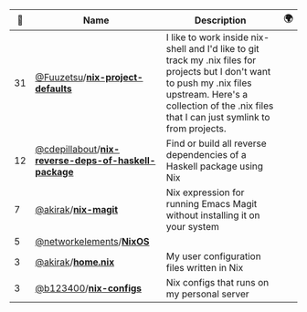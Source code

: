|:star2: | Name | Description | 🌍|
|---|---|---|---|
|31|[@Fuuzetsu](https://github.com/Fuuzetsu)/[**nix-project-defaults**](https://github.com/Fuuzetsu/nix-project-defaults)|I like to work inside nix-shell and I'd like to git track my .nix files for projects but I don't want to push my .nix files upstream. Here's a collection of the .nix files that I can just symlink to from projects.||
|12|[@cdepillabout](https://github.com/cdepillabout)/[**nix-reverse-deps-of-haskell-package**](https://github.com/cdepillabout/nix-reverse-deps-of-haskell-package)|Find or build all reverse dependencies of a Haskell package using Nix||
|7|[@akirak](https://github.com/akirak)/[**nix-magit**](https://github.com/akirak/nix-magit)|Nix expression for running Emacs Magit without installing it on your system||
|5|[@networkelements](https://github.com/networkelements)/[**NixOS**](https://github.com/networkelements/NixOS)|||
|3|[@akirak](https://github.com/akirak)/[**home.nix**](https://github.com/akirak/home.nix)|My user configuration files written in Nix||
|3|[@b123400](https://github.com/b123400)/[**nix-configs**](https://github.com/b123400/nix-configs)|Nix configs that runs on my personal server||


